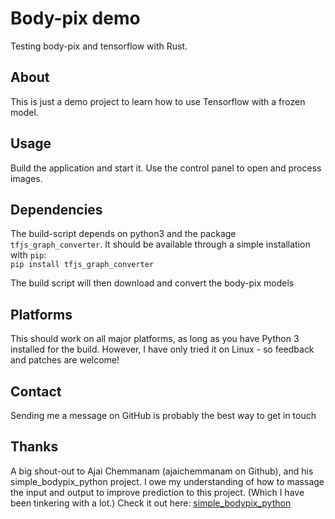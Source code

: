 # Body-pix demo
Testing body-pix and tensorflow with Rust.

## About
This is just a demo project to learn how to use Tensorflow with a frozen model.

## Usage
Build the application and start it. Use the control panel to open and process
 images.

## Dependencies
The build-script depends on python3 and the package `tfjs_graph_converter`. It
 should be available through a simple installation with `pip`:  
`pip install tfjs_graph_converter`

The build script will then download and convert the body-pix models

## Platforms
This should work on all major platforms, as long as you have Python 3 installed
 for the build. However, I have only tried it on Linux - so feedback and
 patches are welcome!

## Contact
Sending me a message on GitHub is probably the best way to get in touch

## Thanks
A big shout-out to Ajai Chemmanam (ajaichemmanam on Github), and his
 simple_bodypix_python project. I owe my understanding of how to massage the
 input and output to improve prediction to this project. (Which I have been
 tinkering with a lot.) Check it out here:
[simple_bodypix_python](https://github.com/ajaichemmanam/simple_bodypix_python)
